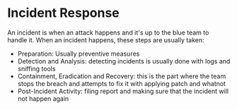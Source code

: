 # Incident Response
An incident is when an attack happens and it's up to the blue team to handle it.
When an incident happens, these steps are usually taken:
- Preparation: Usually preventive measures
- Detection and Analysis: detecting incidents is usually done with logs and sniffing tools
- Containment, Eradication and Recovery: this is the part where the team stops the breach and attempts to fix it with applying patch and whatnot
- Post-Incident Activity: filing report and making sure that the incident will not happen again